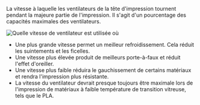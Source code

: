 La vitesse à laquelle les ventilateurs de la tête d'impression tournent pendant la majeure partie de l'impression. Il s'agit d'un pourcentage des capacités maximales des ventilateurs.

![Quelle vitesse de ventilateur est utilisée où](../../../articles/images/cool_fan_speed.svg)

* Une plus grande vitesse permet un meilleur refroidissement. Cela réduit les suintements et les ficelles.
* Une vitesse plus élevée produit de meilleurs porte-à-faux et réduit l'effet d'oreiller.
* Une vitesse plus faible réduira le gauchissement de certains matériaux et rendra l'impression plus résistante.
* La vitesse du ventilateur devrait presque toujours être maximale lors de l'impression de matériaux à faible température de transition vitreuse, tels que le PLA.
